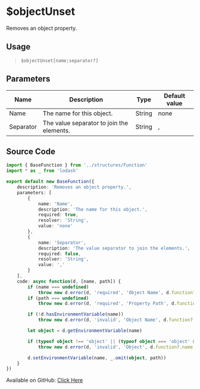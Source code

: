 # $objectUnset
Removes an object property.
## Usage
> `$objectUnset[name;separator?]`
## Parameters
|   Name    |                Description                |  Type  | Default value |
|-----------|-------------------------------------------|--------|---------------|
| Name      | The name for this object.                 | String | none          |
| Separator | The value separator to join the elements. | String | ,             |

## Source Code
```ts
import { BaseFunction } from '../structures/Function'
import * as _ from 'lodash'

export default new BaseFunction({
    description: 'Removes an object property.',
    parameters: [
        {
            name: 'Name',
            description: 'The name for this object.',
            required: true,
            resolver: 'String',
            value: 'none'
        },
        {
            name: 'Separator',
            description: 'The value separator to join the elements.',
            required: false,
            resolver: 'String',
            value: ','
        }
    ],
    code: async function(d, [name, path]) {
        if (name === undefined)
            throw new d.error(d, 'required', 'Object Name', d.function?.name!)
        if (path === undefined)
            throw new d.error(d, 'required', 'Property Path', d.function?.name!)

        if (!d.hasEnvironmentVariable(name))
            throw new d.error(d, 'invalid', 'Object Name', d.function?.name!)

        let object = d.getEnvironmentVariable(name)

        if (typeof object !== 'object' || (typeof object === 'object' && !(JSON.stringify(object).startsWith('{')) && !(JSON.stringify(object).endsWith('}'))))
            throw new d.error(d, 'invalid', 'Object', d.function?.name!)

        d.setEnvironmentVariable(name, _.omit(object, path))
    }
})
```
Available on GitHub: [Click Here](https://github.com/Cyberghxst/bdjs/blob/v1/src/functions/objectUnset.ts)